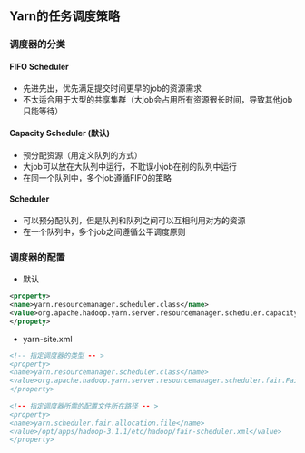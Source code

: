## **Yarn的任务调度策略**

### 调度器的分类

#### FIFO Scheduler

- 先进先出，优先满足提交时间更早的job的资源需求
- 不太适合用于大型的共享集群（大job会占用所有资源很长时间，导致其他job只能等待）

#### Capacity Scheduler (默认)

- 预分配资源（用定义队列的方式）
- 大job可以放在大队列中运行，不耽误小job在别的队列中运行
- 在同一个队列中，多个job遵循FIFO的策略

#### Scheduler

- 可以预分配队列，但是队列和队列之间可以互相利用对方的资源
- 在一个队列中，多个job之间遵循公平调度原则

### 调度器的配置

- 默认

```xml
<property>
<name>yarn.resourcemanager.scheduler.class</name>
<value>org.apache.hadoop.yarn.server.resourcemanager.scheduler.capacity.CapacityScheduler</value>
</propety>
```

- yarn-site.xml

```xml
<!-- 指定调度器的类型 -- >
<property>
<name>yarn.resourcemanager.scheduler.class</name>
<value>org.apache.hadoop.yarn.server.resourcemanager.scheduler.fair.FairScheduler</value>
</property>
 
<!-- 指定调度器所需的配置文件所在路径 -- >
<property>
<name>yarn.scheduler.fair.allocation.file</name>
<value>/opt/apps/hadoop-3.1.1/etc/hadoop/fair-scheduler.xml</value>
</property>
```